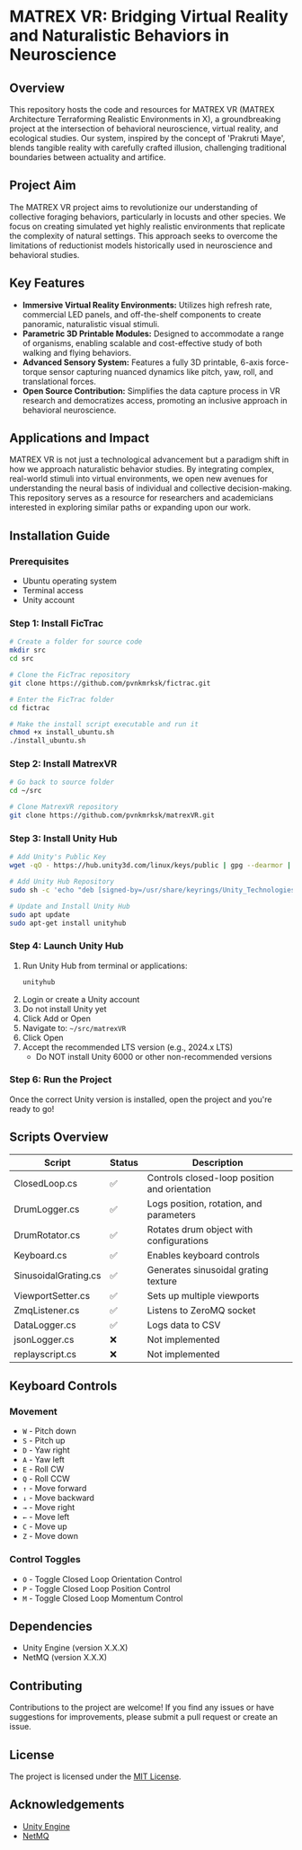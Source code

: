 # MATREX VR: Bridging Virtual Reality and Naturalistic Behaviors in Neuroscience

## Overview

This repository hosts the code and resources for MATREX VR (MATREX Architecture Terraforming Realistic Environments in X), a groundbreaking project at the intersection of behavioral neuroscience, virtual reality, and ecological studies. Our system, inspired by the concept of 'Prakruti Maye', blends tangible reality with carefully crafted illusion, challenging traditional boundaries between actuality and artifice.

## Project Aim

The MATREX VR project aims to revolutionize our understanding of collective foraging behaviors, particularly in locusts and other species. We focus on creating simulated yet highly realistic environments that replicate the complexity of natural settings. This approach seeks to overcome the limitations of reductionist models historically used in neuroscience and behavioral studies.

## Key Features

- **Immersive Virtual Reality Environments:** Utilizes high refresh rate, commercial LED panels, and off-the-shelf components to create panoramic, naturalistic visual stimuli.
- **Parametric 3D Printable Modules:** Designed to accommodate a range of organisms, enabling scalable and cost-effective study of both walking and flying behaviors.
- **Advanced Sensory System:** Features a fully 3D printable, 6-axis force-torque sensor capturing nuanced dynamics like pitch, yaw, roll, and translational forces.
- **Open Source Contribution:** Simplifies the data capture process in VR research and democratizes access, promoting an inclusive approach in behavioral neuroscience.

## Applications and Impact

MATREX VR is not just a technological advancement but a paradigm shift in how we approach naturalistic behavior studies. By integrating complex, real-world stimuli into virtual environments, we open new avenues for understanding the neural basis of individual and collective decision-making. This repository serves as a resource for researchers and academicians interested in exploring similar paths or expanding upon our work.

## Installation Guide

### Prerequisites
- Ubuntu operating system
- Terminal access
- Unity account

### Step 1: Install FicTrac

```bash
# Create a folder for source code
mkdir src
cd src

# Clone the FicTrac repository
git clone https://github.com/pvnkmrksk/fictrac.git

# Enter the FicTrac folder
cd fictrac

# Make the install script executable and run it
chmod +x install_ubuntu.sh
./install_ubuntu.sh
```



### Step 2: Install MatrexVR

```bash
# Go back to source folder
cd ~/src

# Clone MatrexVR repository
git clone https://github.com/pvnkmrksk/matrexVR.git
```

### Step 3: Install Unity Hub

```bash
# Add Unity's Public Key
wget -qO - https://hub.unity3d.com/linux/keys/public | gpg --dearmor | sudo tee /usr/share/keyrings/Unity_Technologies_ApS.gpg > /dev/null

# Add Unity Hub Repository
sudo sh -c 'echo "deb [signed-by=/usr/share/keyrings/Unity_Technologies_ApS.gpg] https://hub.unity3d.com/linux/repos/deb stable main" > /etc/apt/sources.list.d/unityhub.list'

# Update and Install Unity Hub
sudo apt update
sudo apt-get install unityhub
```

### Step 4: Launch Unity Hub

1. Run Unity Hub from terminal or applications:
   ```bash
   unityhub
   ```
2. Login or create a Unity account
3. Do not install Unity yet
4. Click Add or Open
5. Navigate to: `~/src/matrexVR`
6. Click Open
7. Accept the recommended LTS version (e.g., 2024.x LTS)
   - Do NOT install Unity 6000 or other non-recommended versions

### Step 6: Run the Project

Once the correct Unity version is installed, open the project and you're ready to go!

## Scripts Overview

| Script | Status | Description |
|--------|--------|-------------|
| ClosedLoop.cs | ✅ | Controls closed-loop position and orientation |
| DrumLogger.cs | ✅ | Logs position, rotation, and parameters |
| DrumRotator.cs | ✅ | Rotates drum object with configurations |
| Keyboard.cs | ✅ | Enables keyboard controls |
| SinusoidalGrating.cs | ✅ | Generates sinusoidal grating texture |
| ViewportSetter.cs | ✅ | Sets up multiple viewports |
| ZmqListener.cs | ✅ | Listens to ZeroMQ socket |
| DataLogger.cs | ✅ | Logs data to CSV |
| jsonLogger.cs | ❌ | Not implemented |
| replayscript.cs | ❌ | Not implemented |

## Keyboard Controls

### Movement
- `W` - Pitch down
- `S` - Pitch up
- `D` - Yaw right
- `A` - Yaw left
- `E` - Roll CW
- `Q` - Roll CCW
- `↑` - Move forward
- `↓` - Move backward
- `→` - Move right
- `←` - Move left
- `C` - Move up
- `Z` - Move down

### Control Toggles
- `O` - Toggle Closed Loop Orientation Control
- `P` - Toggle Closed Loop Position Control
- `M` - Toggle Closed Loop Momentum Control

## Dependencies

- Unity Engine (version X.X.X)
- NetMQ (version X.X.X)

## Contributing

Contributions to the project are welcome! If you find any issues or have suggestions for improvements, please submit a pull request or create an issue.

## License

The project is licensed under the [MIT License](LICENSE).

## Acknowledgements

- [Unity Engine](https://unity.com/)
- [NetMQ](https://github.com/zeromq/netmq)

